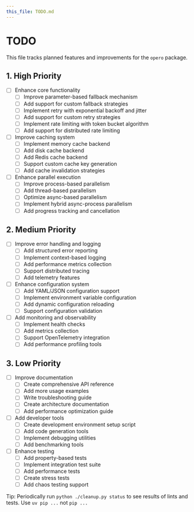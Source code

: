 ```yaml
---
this_file: TODO.md
---
```


# TODO

This file tracks planned features and improvements for the `opero` package.

## 1. High Priority

- [ ] Enhance core functionality
  - [ ] Improve parameter-based fallback mechanism
  - [ ] Add support for custom fallback strategies
  - [ ] Implement retry with exponential backoff and jitter
  - [ ] Add support for custom retry strategies
  - [ ] Implement rate limiting with token bucket algorithm
  - [ ] Add support for distributed rate limiting

- [ ] Improve caching system
  - [ ] Implement memory cache backend
  - [ ] Add disk cache backend
  - [ ] Add Redis cache backend
  - [ ] Support custom cache key generation
  - [ ] Add cache invalidation strategies

- [ ] Enhance parallel execution
  - [ ] Improve process-based parallelism
  - [ ] Add thread-based parallelism
  - [ ] Optimize async-based parallelism
  - [ ] Implement hybrid async-process parallelism
  - [ ] Add progress tracking and cancellation

## 2. Medium Priority

- [ ] Improve error handling and logging
  - [ ] Add structured error reporting
  - [ ] Implement context-based logging
  - [ ] Add performance metrics collection
  - [ ] Support distributed tracing
  - [ ] Add telemetry features

- [ ] Enhance configuration system
  - [ ] Add YAML/JSON configuration support
  - [ ] Implement environment variable configuration
  - [ ] Add dynamic configuration reloading
  - [ ] Support configuration validation

- [ ] Add monitoring and observability
  - [ ] Implement health checks
  - [ ] Add metrics collection
  - [ ] Support OpenTelemetry integration
  - [ ] Add performance profiling tools

## 3. Low Priority

- [ ] Improve documentation
  - [ ] Create comprehensive API reference
  - [ ] Add more usage examples
  - [ ] Write troubleshooting guide
  - [ ] Create architecture documentation
  - [ ] Add performance optimization guide

- [ ] Add developer tools
  - [ ] Create development environment setup script
  - [ ] Add code generation tools
  - [ ] Implement debugging utilities
  - [ ] Add benchmarking tools

- [ ] Enhance testing
  - [ ] Add property-based tests
  - [ ] Implement integration test suite
  - [ ] Add performance tests
  - [ ] Create stress tests
  - [ ] Add chaos testing support

Tip: Periodically run `python ./cleanup.py status` to see results of lints and tests. Use `uv pip ...` not `pip ...`

